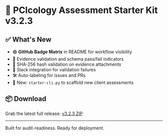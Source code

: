 # 🚀 PCIcology Assessment Starter Kit v3.2.3

## ✅ What's New

- 🟢 **GitHub Badge Matrix** in README for workflow visibility
- 🧪 Evidence validation and schema pass/fail indicators
- 🔐 SHA-256 hash validation on evidence attachments
- 🔔 Slack integration for validation failures
- 🛠️ Auto-labeling for issues and PRs
- 🧰 New: `starter-cli.py` to scaffold new client assessments

## 📦 Download
Grab the latest full release: [v3.2.3 ZIP](https://github.com/scottnorton-io/PCIcology-Assessment-Starter-Kit/releases)

---

Built for audit-readiness. Ready for deployment.
